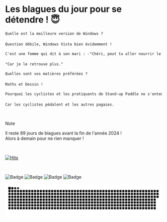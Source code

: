 
<h1>Les blagues du jour pour se détendre ! 😇</h1>

```diff
Quelle est la meilleure version de Windows ?

Question débile, Windows Vista bien évidemment !
```

```diff
C'est une femme qui dit à son mari : -"Chéri, peut tu aller nourrir le bébé ?" -"Ok mais j'attend qu'il pleure." "Mais pourquoi ?"

"Car je le retrouve plus."
```

```diff
Quelles sont vos matières préférées ?

Maths et Dessin !
```

```diff
Pourquoi les cyclistes et les pratiquants de Stand-up Paddle ne s'entendent pas bien ?

Car les cyclistes pédalent et les autres pagaies.
```

<br/>

> [!NOTE]
> Il reste 89 jours de blagues avant la fin de l'année 2024 ! <br/>
> Alors à demain pour ne rien manquer !

<br/>


[![Hits](https://hits.seeyoufarm.com/api/count/incr/badge.svg?url=https%3A%2F%2Fgithub.com%2FClems02%2Fhit-counter&count_bg=%23003E80&title_bg=%235C9FE1&icon=powershell.svg&icon_color=%23FFFFFF&title=Visite&edge_flat=false)](https://hits.seeyoufarm.com)


<br/>


![Badge](https://img.shields.io/badge/Last%20updated%20on-white?style=for-the-badge&logo=clockify)   ![Badge](https://img.shields.io/badge/04/10-white?style=for-the-badge) ![Badge](https://img.shields.io/badge/at-white?style=for-the-badge) ![Badge](https://img.shields.io/badge/03:00-white?style=for-the-badge)


<p align="center">
 <img width="1000" src="assets/github-snake.svg" alt="snake"/>
</p>
